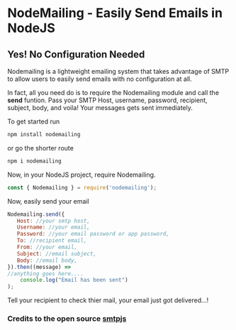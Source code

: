 # NodeMailing - Easily Send Emails in NodeJS

## Yes! No Configuration Needed

Nodemailing is a lightweight emailing system that takes advantage of SMTP to allow users to easily send emails with no configuration at all.

In fact, all you need do is to require the Nodemailing module and call the **send** funtion. Pass your SMTP Host, username, password, recipient, subject, body, and voila! Your messages gets sent immediately.

To get started run

```js
npm install nodemailing
```

or go the shorter route

```js
npm i nodemailing
```

Now, in your NodeJS project, require Nodemailing.

```js
const { Nodemailing } = require('nodemailing');
```

Now, easily send your email

```js
Nodemailing.send({
   Host: //your smtp host,
   Username: //your email,
   Password: //your email password or app password,
   To: //recipient email,
   From: //your email,
   Subject: //email subject,
   Body: //email body,
}).then((message) =>
//anything goes here....
    console.log("Email has been sent")
);
```

Tell your recipient to check thier mail, your email just got delivered...!

### Credits to the open source [smtpjs](https://smtpjs.com/)
